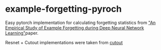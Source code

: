 # example-forgetting-pyroch

Easy pytorch implementation for calculating forgetting statistics from ["An Empirical Study of Example Forgetting during Deep Neural Network Learning"](https://arxiv.org/abs/1812.05159)paper. 

Resnet + Cutout implementations were taken from [cutout](https://github.com/uoguelph-mlrg/Cutout)
